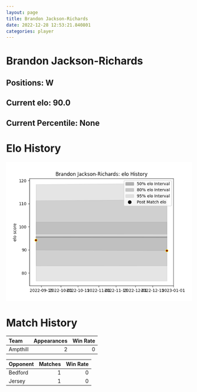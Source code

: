 ```yaml
---  
layout: page  
title: Brandon Jackson-Richards  
date: 2022-12-28 12:53:21.840801  
categories: player  
---
```

# Brandon Jackson-Richards

## Positions: W

## Current elo: 90.0

## Current Percentile: None

# Elo History


![elo history](history_BrandonJackson-Richards.png)
# Match History


| Team     |   Appearances |   Win Rate |
|:---------|--------------:|-----------:|
| Ampthill |             2 |          0 |

| Opponent   |   Matches |   Win Rate |
|:-----------|----------:|-----------:|
| Bedford    |         1 |          0 |
| Jersey     |         1 |          0 |